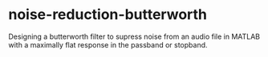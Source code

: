 # noise-reduction-butterworth
Designing a butterworth filter to supress noise from an audio file in MATLAB with a maximally flat response in the passband or stopband.
